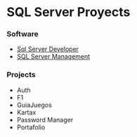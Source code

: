 # SQL Server Proyects

### Software
* [Sql Server Developer](https://www.microsoft.com/es-cl/sql-server/sql-server-downloads)
* [SQL Server Management](https://learn.microsoft.com/es-es/sql/ssms)

### Projects
* Auth
* F1
* GuiaJuegos
* Kartax
* Password Manager
* Portafolio
